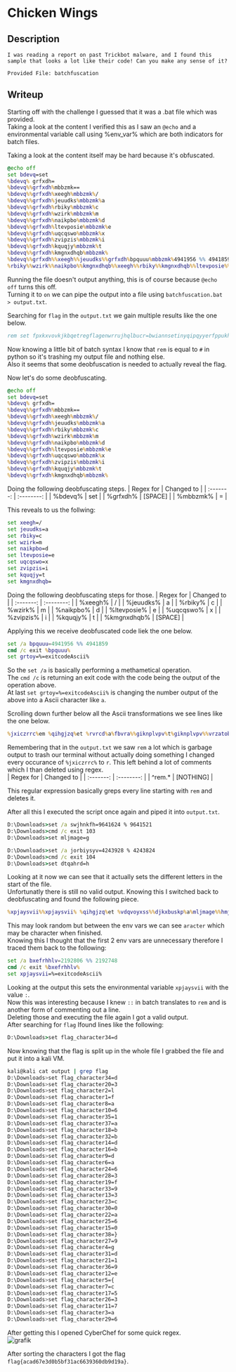# Chicken Wings

## Description
```
I was reading a report on past Trickbot malware, and I found this sample that looks a lot like their code! Can you make any sense of it? 

Provided File: batchfuscation
```

## Writeup
Starting off with the challenge I guessed that it was a .bat file which was provided. <br/>
Taking a look at the content I verified this as I saw an `@echo` and a environmental variable call using %env_var% which are both indicators for batch files. <br/>

Taking a look at the content itself may be hard because it's obfuscated. <br/>
```bat
@echo off
set bdevq=set
%bdevq% grfxdh= 
%bdevq%%grfxdh%mbbzmk==
%bdevq%%grfxdh%xeegh%mbbzmk%/
%bdevq%%grfxdh%jeuudks%mbbzmk%a
%bdevq%%grfxdh%rbiky%mbbzmk%c
%bdevq%%grfxdh%wzirk%mbbzmk%m
%bdevq%%grfxdh%naikpbo%mbbzmk%d
%bdevq%%grfxdh%ltevposie%mbbzmk%e
%bdevq%%grfxdh%uqcqswo%mbbzmk%x
%bdevq%%grfxdh%zvipzis%mbbzmk%i
%bdevq%%grfxdh%kquqjy%mbbzmk%t
%bdevq%%grfxdh%kmgnxdhqb%mbbzmk% 
%bdevq%%grfxdh%%xeegh%%jeuudks%%grfxdh%bpquuu%mbbzmk%4941956 %% 4941859
%rbiky%%wzirk%%naikpbo%%kmgnxdhqb%%xeegh%%rbiky%%kmgnxdhqb%%ltevposie%%uqcqswo%%zvipzis%%kquqjy%%kmgnxdhqb%%bpquuu%
```

Running the file doesn't output anything, this is of course because `@echo off` turns this off. <br/>
Turning it to `on` we can pipe the output into a file using `batchfuscation.bat > output.txt`. <br/>

Searching for `flag` in the `output.txt` we gain multiple results like the one below. <br/>
```bat
rem set fpxkxvovkjkbqetregflagenwrrujhqlbucr=bwiannsetinyqipqyyerfppukhzqjpugogktrlqzybzijbhcsvhoiksgelgryr 
```

Now knowing a little bit of batch syntax I know that `rem` is equal to `#` in python so it's trashing my output file and nothing else. <br/>
Also it seems that some deobfuscation is needed to actually reveal the flag. <br/>

Now let's do some deobfuscating. <br/>
```bat
@echo off
set bdevq=set
%bdevq% grfxdh= 
%bdevq%%grfxdh%mbbzmk==
%bdevq%%grfxdh%xeegh%mbbzmk%/
%bdevq%%grfxdh%jeuudks%mbbzmk%a
%bdevq%%grfxdh%rbiky%mbbzmk%c
%bdevq%%grfxdh%wzirk%mbbzmk%m
%bdevq%%grfxdh%naikpbo%mbbzmk%d
%bdevq%%grfxdh%ltevposie%mbbzmk%e
%bdevq%%grfxdh%uqcqswo%mbbzmk%x
%bdevq%%grfxdh%zvipzis%mbbzmk%i
%bdevq%%grfxdh%kquqjy%mbbzmk%t
%bdevq%%grfxdh%kmgnxdhqb%mbbzmk% 
```

Doing the following deobfuscating steps.
| Regex for | Changed to |
| :-------: | :--------: |
| %bdevq% | set |
| %grfxdh% | [SPACE] |
| %mbbzmk% | = |

This reveals to us the follwing:
```bat
set xeegh=/
set jeuudks=a
set rbiky=c
set wzirk=m
set naikpbo=d
set ltevposie=e
set uqcqswo=x
set zvipzis=i
set kquqjy=t
set kmgnxdhqb= 
```

Doing the following deobfuscating steps for those.
| Regex for | Changed to |
| :-------: | :--------: |
| %xeegh% | / |
| %jeuudks% | a |
| %rbiky% | c |
| %wzirk% | m |
| %naikpbo% | d |
| %ltevposie% | e |
| %uqcqswo% | x |
| %zvipzis% | i |
| %kquqjy% | t |
| %kmgnxdhqb% | [SPACE] |

Applying this we receive deobfuscated code liek the one below. <br/>
```bat
set /a bpquuu=4941956 %% 4941859
cmd /c exit %bpquuu%
set grtoy=%=exitcodeAscii%
```

So the `set /a` is basically performing a methametical operation. <br/>
The `cmd /c` is returning an exit code with the code being the output of the operation above. <br/>
At last `set grtoy=%=exitcodeAscii%` is changing the number output of the above into a Ascii character like `a`. <br/>

Scrolling down further below all the Ascii transformations we see lines like the one below. <br/>
```bat
%jxiczrrc%em %qihgjzq%et %rvrcd%a%fbvra%%giknplvpv%t%giknplvpv%%vrzatob%%xulqq%%rvrcd%%znvbyce%%djkxbuskp%%mljmage%%dtqahrd%m
```

Remembering that in the `output.txt` we saw `rem` a lot which is garbage output to trash our terminal without actually doing something I changed every occurance of `%jxiczrrc%` to `r`. This left behind a lot of comments which I than deleted using regex. <br/>
| Regex for | Changed to |
| :-------: | :--------: |
| ^rem.* | [NOTHING] |

This regular expression basically greps every line starting with `rem` and deletes it. <br/>

After all this I executed the script once again and piped it into `output.txt`. <br/>
```bat
D:\Downloads>set /a swjhnkfh=9641624 % 9641521 
D:\Downloads>cmd /c exit 103 
D:\Downloads>set mljmage=g 

D:\Downloads>set /a jorbiysyv=4243928 % 4243824 
D:\Downloads>cmd /c exit 104 
D:\Downloads>set dtqahrd=h
```

Looking at it now we can see that it actually sets the different letters in the start of the file. <br/>
Unfortunatly there is still no valid output. Knowing this I switched back to deobfuscating and found the following piece. <br/>
```bat
%xpjaysvii%%xpjaysvii% %qihgjzq%et %vdqvoyxss%%djkxbuskp%a%mljmage%%hmjhafbu%c%dtqahrd%aracter%wxkugd%%fxqik%%vrzatob%d
```

This may look random but between the env vars we can see `aracter` which may be character when finished. <br/>
Knowing this I thought that the first 2 env vars are unnecessary therefore I traced them back to the following: <br/>
```bat
set /a bxefrhhlv=2192806 %% 2192748
cmd /c exit %bxefrhhlv%
set xpjaysvii=%=exitcodeAscii%
```

Looking at the output this sets the environmental variable `xpjaysvii` with the value `:`. <br/>
Now this was interesting because I knew `::` in batch translates to `rem` and is another form of commenting out a line. <br/>
Deleting those and executing the file again I got a valid output. <br/>
After searching for `flag`  Ifound lines like the following: <br/>
```bat
D:\Downloads>set flag_character34=d
```

Now knowing that the flag is split up in the whole file I grabbed the file and put it into a kali VM. <br/>
```sh
kali@kali cat output | grep flag    
D:\Downloads>set flag_character34=d 
D:\Downloads>set flag_character20=3 
D:\Downloads>set flag_character2=l 
D:\Downloads>set flag_character1=f 
D:\Downloads>set flag_character8=a 
D:\Downloads>set flag_character10=6 
D:\Downloads>set flag_character35=1 
D:\Downloads>set flag_character37=a 
D:\Downloads>set flag_character18=b 
D:\Downloads>set flag_character32=b 
D:\Downloads>set flag_character14=d 
D:\Downloads>set flag_character16=b 
D:\Downloads>set flag_character9=d 
D:\Downloads>set flag_character6=a 
D:\Downloads>set flag_character24=6 
D:\Downloads>set flag_character28=3 
D:\Downloads>set flag_character19=f 
D:\Downloads>set flag_character33=9 
D:\Downloads>set flag_character13=3 
D:\Downloads>set flag_character23=c 
D:\Downloads>set flag_character30=0 
D:\Downloads>set flag_character22=a 
D:\Downloads>set flag_character25=6 
D:\Downloads>set flag_character15=0 
D:\Downloads>set flag_character38=} 
D:\Downloads>set flag_character27=9 
D:\Downloads>set flag_character4=g 
D:\Downloads>set flag_character31=d 
D:\Downloads>set flag_character21=1 
D:\Downloads>set flag_character36=9 
D:\Downloads>set flag_character12=e 
D:\Downloads>set flag_character5={ 
D:\Downloads>set flag_character7=c 
D:\Downloads>set flag_character17=5 
D:\Downloads>set flag_character26=3 
D:\Downloads>set flag_character11=7 
D:\Downloads>set flag_character3=a 
D:\Downloads>set flag_character29=6 
```

After getting this I opened CyberChef for some quick regex. <br/>
![grafik](https://github.com/Aryt3/writeups/assets/110562298/838adf43-1e1b-4403-a632-797a254ac6e1)

After sorting the characters I got the flag `flag{acad67e3d0b5bf31ac6639360db9d19a}`.
